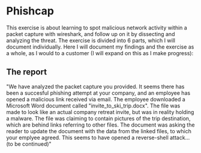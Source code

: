 # Phishcap

This exercise is about learning to spot malicious network activity within a packet capture with wireshark, and follow up on it by dissecting and analyzing the threat. The exercise is divided into 6 parts, which I will document individually. Here I will document my findings and the exercise as a whole, as I would to a customer (I will expand on this as I make progress):

## The report

"We have analyzed the packet capture you provided. It seems there has been a succesful phishing attempt at your company, and an employee has opened a malicious link received via email. The employee downloaded a Microsoft Word document called "invite_to_ski_trip.docx". The file was made to look like an actual company retreat invite, but was in reality holding a malware. The file was claiming to contain pictures of the trip destination, which are behind links referring to other files. The document was asking the reader to update the document with the data from the linked files, to which your emplyee agreed. This seems to have opened a reverse-shell attack... (to be continued)"
